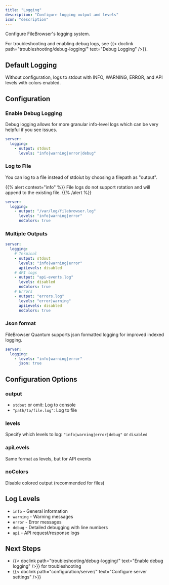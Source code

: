 ```yaml
---
title: "Logging"
description: "Configure logging output and levels"
icon: "description"
---
```


Configure FileBrowser's logging system.

For troubleshooting and enabling debug logs, see {{< doclink path="troubleshooting/debug-logging/" text="Debug Logging" />}}.

## Default Logging

Without configuration, logs to stdout with INFO, WARNING, ERROR, and API levels with colors enabled.

## Configuration

### Enable Debug Logging

Debug logging allows for more granular info-level logs which can be very helpful if you see issues.

```yaml
server:
  logging:
    - output: stdout
      levels: "info|warning|error|debug"
```

### Log to File

You can log to a file instead of stdoiut by choosing a filepath as "output".

{{% alert context="info" %}}
File logs do not support rotation and will append to the existing file.
{{% /alert %}}

```yaml
server:
  logging:
    - output: "/var/log/filebrowser.log"
      levels: "info|warning|error"
      noColors: true
```

### Multiple Outputs

```yaml
server:
  logging:
    # Terminal
    - output: stdout
      levels: "info|warning|error"
      apiLevels: disabled
    # API logs
    - output: "api-events.log"
      levels: disabled
      noColors: true
    # Errors
    - output: "errors.log"
      levels: "error|warning"
      apiLevels: disabled
      noColors: true
```

### Json format

FileBrowser Quantum supports json formatted logging for improved indexed logging.

```yaml
server:
  logging:
    - levels: "info|warning|error"
      json: true
```

## Configuration Options

### output
- `stdout` or omit: Log to console
- `"path/to/file.log"`: Log to file

### levels
Specify which levels to log: `"info|warning|error|debug"` or `disabled`

### apiLevels
Same format as levels, but for API events

### noColors
Disable colored output (recommended for files)

## Log Levels

- `info` - General information
- `warning` - Warning messages
- `error` - Error messages
- `debug` - Detailed debugging with line numbers
- `api` - API request/response logs

## Next Steps

- {{< doclink path="troubleshooting/debug-logging/" text="Enable debug logging" />}} for troubleshooting
- {{< doclink path="configuration/server/" text="Configure server settings" />}}

